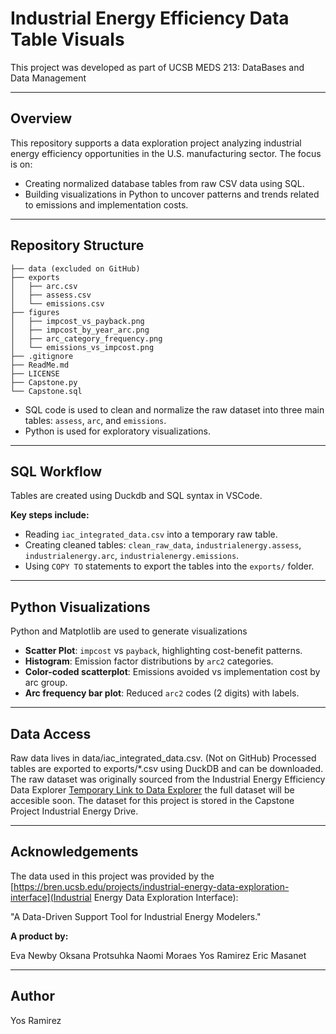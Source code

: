 # Industrial Energy Efficiency Data Table Visuals

This project was developed as part of UCSB MEDS 213: DataBases and Data Management

---

## Overview

This repository supports a data exploration project analyzing industrial energy efficiency opportunities in the U.S. manufacturing sector. The focus is on:
- Creating normalized database tables from raw CSV data using SQL.
- Building visualizations in Python to uncover patterns and trends related to emissions and implementation costs.

---

## Repository Structure

```
├── data (excluded on GitHub)
├── exports
│   ├── arc.csv
│   ├── assess.csv
│   └── emissions.csv
├── figures
│   ├── impcost_vs_payback.png
│   ├── impcost_by_year_arc.png
│   ├── arc_category_frequency.png
│   └── emissions_vs_impcost.png
├── .gitignore
├── ReadMe.md
├── LICENSE
├── Capstone.py
└── Capstone.sql
```


- SQL code is used to clean and normalize the raw dataset into three main tables: `assess`, `arc`, and `emissions`.
- Python is used for exploratory visualizations.

---

## SQL Workflow

Tables are created using Duckdb and SQL syntax in VSCode. 

**Key steps include:**
- Reading `iac_integrated_data.csv` into a temporary raw table.
- Creating cleaned tables: `clean_raw_data`, `industrialenergy.assess`, `industrialenergy.arc`, `industrialenergy.emissions`.
- Using `COPY TO` statements to export the tables into the `exports/` folder.

---

## Python Visualizations

Python and Matplotlib are used to generate visualizations

- **Scatter Plot**: `impcost` vs `payback`, highlighting cost-benefit patterns.
- **Histogram**: Emission factor distributions by `arc2` categories.
- **Color-coded scatterplot**: Emissions avoided vs implementation cost by arc group.
- **Arc frequency bar plot**: Reduced `arc2` codes (2 digits) with labels.

---

## Data Access

Raw data lives in data/iac_integrated_data.csv. (Not on GitHub)
Processed tables are exported to exports/*.csv using DuckDB and can be downloaded.
The raw dataset was originally sourced from the Industrial Energy Efficiency Data Explorer [Temporary Link to Data Explorer](http://128.111.110.37:3009/dashboard) the full dataset will be accesible soon. The dataset for this project is stored in the Capstone Project Industrial Energy Drive. 

---

## Acknowledgements

The data used in this project was provided by the [https://bren.ucsb.edu/projects/industrial-energy-data-exploration-interface](Industrial Energy Data Exploration Interface):

"A Data-Driven Support Tool for Industrial Energy Modelers." 

**A product by:**

Eva Newby
Oksana Protsuhka
Naomi Moraes
Yos Ramirez
Eric Masanet

---

## Author

Yos Ramirez


 

